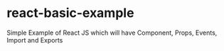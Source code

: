 # react-basic-example
Simple Example of React JS which will have Component, Props, Events, Import and Exports 
